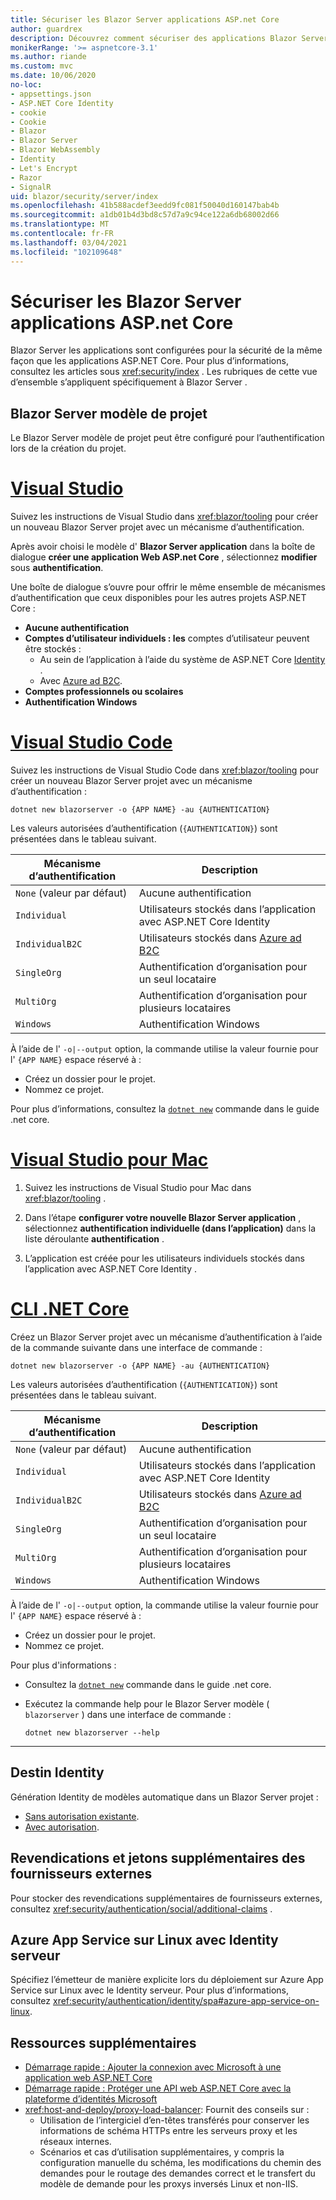 ```yaml
---
title: Sécuriser les Blazor Server applications ASP.net Core
author: guardrex
description: Découvrez comment sécuriser des applications Blazor Server en tant qu’applications ASP.net core.
monikerRange: '>= aspnetcore-3.1'
ms.author: riande
ms.custom: mvc
ms.date: 10/06/2020
no-loc:
- appsettings.json
- ASP.NET Core Identity
- cookie
- Cookie
- Blazor
- Blazor Server
- Blazor WebAssembly
- Identity
- Let's Encrypt
- Razor
- SignalR
uid: blazor/security/server/index
ms.openlocfilehash: 41b588acdef3eedd9fc081f50040d160147bab4b
ms.sourcegitcommit: a1db01b4d3bd8c57d7a9c94ce122a6db68002d66
ms.translationtype: MT
ms.contentlocale: fr-FR
ms.lasthandoff: 03/04/2021
ms.locfileid: "102109648"
---
```

# <a name="secure-aspnet-core-blazor-server-apps"></a>Sécuriser les Blazor Server applications ASP.net Core

Blazor Server les applications sont configurées pour la sécurité de la même façon que les applications ASP.NET Core. Pour plus d’informations, consultez les articles sous <xref:security/index> . Les rubriques de cette vue d’ensemble s’appliquent spécifiquement à Blazor Server .

## <a name="blazor-server-project-template"></a>Blazor Server modèle de projet

Le Blazor Server modèle de projet peut être configuré pour l’authentification lors de la création du projet.

# <a name="visual-studio"></a>[Visual Studio](#tab/visual-studio)

Suivez les instructions de Visual Studio dans <xref:blazor/tooling> pour créer un nouveau Blazor Server projet avec un mécanisme d’authentification.

Après avoir choisi le modèle d' **Blazor Server application** dans la boîte de dialogue **créer une application Web ASP.net Core** , sélectionnez **modifier** sous **authentification**.

Une boîte de dialogue s’ouvre pour offrir le même ensemble de mécanismes d’authentification que ceux disponibles pour les autres projets ASP.NET Core :

* **Aucune authentification**
* **Comptes d’utilisateur individuels : les** comptes d’utilisateur peuvent être stockés :
  * Au sein de l’application à l’aide du système de ASP.NET Core [Identity](xref:security/authentication/identity) .
  * Avec [Azure ad B2C](xref:security/authentication/azure-ad-b2c).
* **Comptes professionnels ou scolaires**
* **Authentification Windows**

# <a name="visual-studio-code"></a>[Visual Studio Code](#tab/visual-studio-code)

Suivez les instructions de Visual Studio Code dans <xref:blazor/tooling> pour créer un nouveau Blazor Server projet avec un mécanisme d’authentification :

```dotnetcli
dotnet new blazorserver -o {APP NAME} -au {AUTHENTICATION}
```

Les valeurs autorisées d’authentification (`{AUTHENTICATION}`) sont présentées dans le tableau suivant.

| Mécanisme d’authentification | Description |
| ------------------------ | ----------- |
| `None` (valeur par défaut)         | Aucune authentification |
| `Individual`             | Utilisateurs stockés dans l’application avec ASP.NET Core Identity |
| `IndividualB2C`          | Utilisateurs stockés dans [Azure ad B2C](xref:security/authentication/azure-ad-b2c) |
| `SingleOrg`              | Authentification d’organisation pour un seul locataire |
| `MultiOrg`               | Authentification d’organisation pour plusieurs locataires |
| `Windows`                | Authentification Windows |

À l’aide de l' `-o|--output` option, la commande utilise la valeur fournie pour l' `{APP NAME}` espace réservé à :

* Créez un dossier pour le projet.
* Nommez ce projet.

Pour plus d’informations, consultez la [`dotnet new`](/dotnet/core/tools/dotnet-new) commande dans le guide .net core.

# <a name="visual-studio-for-mac"></a>[Visual Studio pour Mac](#tab/visual-studio-mac)

1. Suivez les instructions de Visual Studio pour Mac dans <xref:blazor/tooling> .

1. Dans l’étape **configurer votre nouvelle Blazor Server application** , sélectionnez **authentification individuelle (dans l’application)** dans la liste déroulante **authentification** .

1. L’application est créée pour les utilisateurs individuels stockés dans l’application avec ASP.NET Core Identity .

# <a name="net-core-cli"></a>[CLI .NET Core](#tab/netcore-cli/)

Créez un Blazor Server projet avec un mécanisme d’authentification à l’aide de la commande suivante dans une interface de commande :

```dotnetcli
dotnet new blazorserver -o {APP NAME} -au {AUTHENTICATION}
```

Les valeurs autorisées d’authentification (`{AUTHENTICATION}`) sont présentées dans le tableau suivant.

| Mécanisme d’authentification | Description |
| ------------------------ | ----------- |
| `None` (valeur par défaut)         | Aucune authentification |
| `Individual`             | Utilisateurs stockés dans l’application avec ASP.NET Core Identity |
| `IndividualB2C`          | Utilisateurs stockés dans [Azure ad B2C](xref:security/authentication/azure-ad-b2c) |
| `SingleOrg`              | Authentification d’organisation pour un seul locataire |
| `MultiOrg`               | Authentification d’organisation pour plusieurs locataires |
| `Windows`                | Authentification Windows |

À l’aide de l' `-o|--output` option, la commande utilise la valeur fournie pour l' `{APP NAME}` espace réservé à :

* Créez un dossier pour le projet.
* Nommez ce projet.

Pour plus d'informations :

* Consultez la [`dotnet new`](/dotnet/core/tools/dotnet-new) commande dans le guide .net core.
* Exécutez la commande help pour le Blazor Server modèle ( `blazorserver` ) dans une interface de commande :

  ```dotnetcli
  dotnet new blazorserver --help
  ```

---

## <a name="scaffold-identity"></a>Destin Identity

Génération Identity de modèles automatique dans un Blazor Server projet :

* [Sans autorisation existante](xref:security/authentication/scaffold-identity#scaffold-identity-into-a-blazor-server-project-without-existing-authorization).
* [Avec autorisation](xref:security/authentication/scaffold-identity#scaffold-identity-into-a-blazor-server-project-with-authorization).

## <a name="additional-claims-and-tokens-from-external-providers"></a>Revendications et jetons supplémentaires des fournisseurs externes

Pour stocker des revendications supplémentaires de fournisseurs externes, consultez <xref:security/authentication/social/additional-claims> .

## <a name="azure-app-service-on-linux-with-identity-server"></a>Azure App Service sur Linux avec Identity serveur

Spécifiez l’émetteur de manière explicite lors du déploiement sur Azure App Service sur Linux avec le Identity serveur. Pour plus d’informations, consultez <xref:security/authentication/identity/spa#azure-app-service-on-linux>.

## <a name="additional-resources"></a>Ressources supplémentaires

* [Démarrage rapide : Ajouter la connexion avec Microsoft à une application web ASP.NET Core](/azure/active-directory/develop/quickstart-v2-aspnet-core-webapp)
* [Démarrage rapide : Protéger une API web ASP.NET Core avec la plateforme d’identités Microsoft](/azure/active-directory/develop/quickstart-v2-aspnet-core-web-api)
* <xref:host-and-deploy/proxy-load-balancer>: Fournit des conseils sur :
  * Utilisation de l’intergiciel d’en-têtes transférés pour conserver les informations de schéma HTTPs entre les serveurs proxy et les réseaux internes.
  * Scénarios et cas d’utilisation supplémentaires, y compris la configuration manuelle du schéma, les modifications du chemin des demandes pour le routage des demandes correct et le transfert du modèle de demande pour les proxys inversés Linux et non-IIS.
